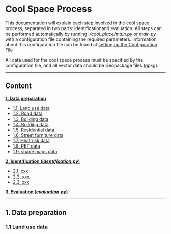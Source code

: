 # Cool Space Process 

This documentation will explain each step involved in the cool space process, separated in two parts: identificationand evaluation.
All steps can be performed automatically by running *./cool_place/main.py* or *main.py* with a configuration
file containing the required parameters. Information about this configuration file can be found at [setting up the Configuration File](docs/Configuration-setup.md)

All data used for the cool space process must be specified by the configuration file, and all vector data should be Geopackage files (gpkg).

---
## Content

**[1. Data preparation](#heading--1)**
  * [1.1. Land use data](#heading--1-1)
  * [1.2. Road data](#heading--1-2)
  * [1.3. Building data](#heading--1-3)
  * [1.4. Building data](#heading--1-4)
  * [1.5. Residential data](#heading--1-5)
  * [1.6. Street furniture data](#heading--1-6)
  * [1.7. Heat risk data](#heading--1-7)
  * [1.8. PET data](#heading--1-8)
  * [1.9. shade maps data](#heading--1-9)

**[2. Identification (*identification.py*)](#heading--2)**
  * [2.1. xxx](#heading--2-1)
  * [2.2. xxx](#heading--2-2)
  * [2.3. xxx](#heading--2-3)

**[3. Evaluation (*evaluation.py*)](#heading--3)**

---

## 1. Data preparation <a name="heading--1"/>

### 1.1 Land use data <a name="heading--1-1"/>

